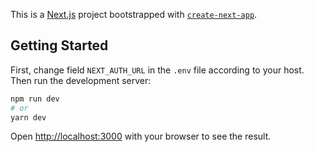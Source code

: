 This is a [Next.js](https://nextjs.org/) project bootstrapped with [`create-next-app`](https://github.com/vercel/next.js/tree/canary/packages/create-next-app).

## Getting Started

First, change field `NEXT_AUTH_URL` in the `.env` file according to your host. Then run the development server:

```bash
npm run dev
# or
yarn dev
```

Open [http://localhost:3000](http://localhost:3000) with your browser to see the result.

